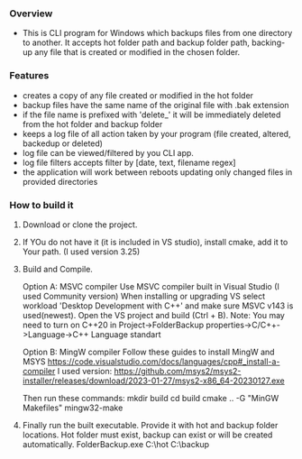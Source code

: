 ### Overview
- This is CLI program for Windows which backups files from one directory to another. It accepts hot folder path and backup folder path, backing-up any file that is created or modified in the chosen folder.  

### Features
- creates a copy of any file created or modified in the hot folder   
- backup files have the same name of the original file with .bak extension   
- if the file name is prefixed with 'delete_' it will be immediately deleted from the hot folder and backup folder      
- keeps a log file of all action taken by your program (file created, altered, backedup or deleted)   
- log file can be viewed/filtered by you CLI app.   
- log file filters accepts filter by [date, text, filename regex]   
- the application will work between reboots updating only changed files in provided directories 

### How to build it

1. Download or clone the project.

2. If YOu do not have it (it is included in VS studio), install cmake, add it to Your path. (I used version 3.25)

3.  Build and Compile.

    Option A: MSVC compiler
    Use MSVC compiler built in Visual Studio (I used Community version)
    When installing or upgrading VS select workload 'Desktop Development with C++' and make sure MSVC v143 is used(newest).
    Open the VS project and build (Ctrl + B).
    Note: You may need to turn on C++20 in Project->FolderBackup properties->C/C++->Language->C++ Language standart


    Option B: MingW compiler
    Follow these guides to install MingW and MSYS
    https://code.visualstudio.com/docs/languages/cpp#_install-a-compiler
    I used version: https://github.com/msys2/msys2-installer/releases/download/2023-01-27/msys2-x86_64-20230127.exe

    Then run these commands:
    mkdir build
    cd build
    cmake .. -G "MinGW Makefiles"
    mingw32-make

4.  Finally run the built executable. Provide it with hot and backup folder locations. 
    Hot folder must exist, backup can exist or will be created automatically.
    FolderBackup.exe C:\hot C:\backup
